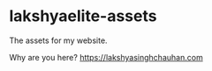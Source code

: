 # lakshyaelite-assets
The assets for my website.

Why are you here?
<https://lakshyasinghchauhan.com>
